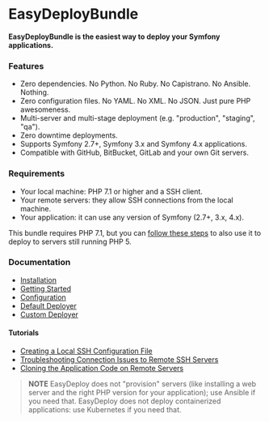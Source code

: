 EasyDeployBundle
================

**EasyDeployBundle is the easiest way to deploy your Symfony applications.**

### Features

  * Zero dependencies. No Python. No Ruby. No Capistrano. No Ansible. Nothing.
  * Zero configuration files. No YAML. No XML. No JSON. Just pure PHP awesomeness.
  * Multi-server and multi-stage deployment (e.g. "production", "staging", "qa").
  * Zero downtime deployments.
  * Supports Symfony 2.7+, Symfony 3.x and Symfony 4.x applications.
  * Compatible with GitHub, BitBucket, GitLab and your own Git servers.

### Requirements

  * Your local machine: PHP 7.1 or higher and a SSH client.
  * Your remote servers: they allow SSH connections from the local machine.
  * Your application: it can use any version of Symfony (2.7+, 3.x, 4.x).

This bundle requires PHP 7.1, but you can [follow these steps][1] to also use it
to deploy to servers still running PHP 5.

### Documentation

* [Installation](doc/installation.md)
* [Getting Started](doc/getting-started.md)
* [Configuration](doc/configuration.md)
* [Default Deployer](doc/default-deployer.md)
* [Custom Deployer](doc/custom-deployer.md)

#### Tutorials

* [Creating a Local SSH Configuration File](doc/tutorials/local-ssh-config.md)
* [Troubleshooting Connection Issues to Remote SSH Servers](doc/tutorials/remote-ssh-config.md)
* [Cloning the Application Code on Remote Servers](doc/tutorials/remote-code-cloning.md)

> **NOTE**
> EasyDeploy does not "provision" servers (like installing a web server and the
> right PHP version for your application); use Ansible if you need that.
> EasyDeploy does not deploy containerized applications: use Kubernetes if you
> need that.

[1]: tutorials/using-easydeploy-with-php5.md
